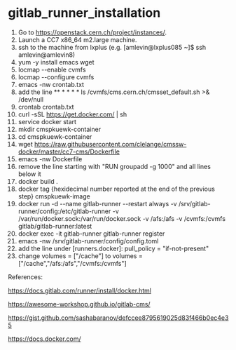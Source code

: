 # gitlab_runner_installation

1) Go to https://openstack.cern.ch/project/instances/.
2) Launch a CC7 x86_64 m2.large machine.
3) ssh to the machine from lxplus (e.g. [amlevin@lxplus085 ~]$ ssh amlevin@amlevin8)
4) yum -y install emacs wget
5) locmap --enable cvmfs
6) locmap --configure cvmfs
7) emacs -nw crontab.txt
8) add the line ** * * * * ls /cvmfs/cms.cern.ch/cmsset_default.sh >& /dev/null
9) crontab crontab.txt
10) curl -sSL https://get.docker.com/ | sh 
11) service docker start
12) mkdir cmspkuewk-container
13) cd cmspkuewk-container
14) wget https://raw.githubusercontent.com/clelange/cmssw-docker/master/cc7-cms/Dockerfile
15) emacs -nw Dockerfile
16) remove the line starting with "RUN     groupadd -g 1000" and all lines below it
17) docker build .
18) docker tag {hexidecimal number reported at the end of the previous step} cmspkuewk-image
19) docker run -d --name gitlab-runner --restart always -v /srv/gitlab-runner/config:/etc/gitlab-runner -v /var/run/docker.sock:/var/run/docker.sock -v /afs:/afs -v /cvmfs:/cvmfs gitlab/gitlab-runner:latest
20) docker exec -it gitlab-runner gitlab-runner register
21) emacs -nw /srv/gitlab-runner/config/config.toml 
22) add the line under [runners.docker]: pull_policy = "if-not-present"
23) change volumes = ["/cache"] to volumes = ["/cache","/afs:/afs","/cvmfs:/cvmfs"]

References:

https://docs.gitlab.com/runner/install/docker.html

https://awesome-workshop.github.io/gitlab-cms/

https://gist.github.com/sashabaranov/defccee8795619025d83f466b0ec4e35

https://docs.docker.com/
